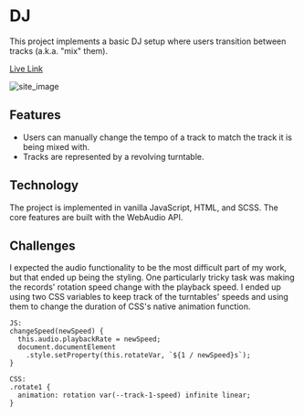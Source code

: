 # DJ


This project implements a basic DJ setup where users transition between tracks (a.k.a. "mix" them).

[Live Link](https://tbeddy.github.io/dj/)

![site_image](../media/dj_demo.gif?raw=true)

## Features

- Users can manually change the tempo of a track to match the track it is being mixed with.
- Tracks are represented by a revolving turntable.

## Technology

The project is implemented in vanilla JavaScript, HTML, and SCSS. The core features are built with the WebAudio API.

## Challenges

I expected the audio functionality to be the most difficult part of my work, but that ended up being the styling. One particularly tricky task was making the records' rotation speed change with the playback speed. I ended up using two CSS variables to keep track of the turntables' speeds and using them to change the duration of CSS's native animation function.

```
JS:
changeSpeed(newSpeed) {
  this.audio.playbackRate = newSpeed;
  document.documentElement
    .style.setProperty(this.rotateVar, `${1 / newSpeed}s`);
}

CSS:
.rotate1 {
  animation: rotation var(--track-1-speed) infinite linear;
}
```
